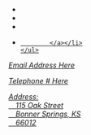 <!-- 
.. title: Contact
.. slug: contact
.. date: 2016-01-02 14:14:18 UTC-06:00
.. tags: 
.. category: 
.. link: 
.. description: 
.. type: text
-->

<div class="row">
    <ul class="contact-buttons">
        <li><a title="Visit Us!" href="/stories/visit" class="btn btn-lg" id="location">
                <i class="fa fa-location-arrow fa-4x"></i>
            </a></li>
        <li><a title="Facebook" href="https://www.facebook.com/Create-2-Day-767455843317262/"class="btn btn-lg" id="facebook">
                <i class="fa fa-facebook-f fa-4x"></i>
            </a></li>
        <li><a title="Twitter" href="https://twitter.com/create2dayinc" class="btn btn-lg" id="twitter">
                <i class="fa fa-twitter fa-4x"></i>
            </a></li>
        <li><a href="" class="btn btn-lg">
                
            </a></li>
    </ul>
</div>

<address>
<p><i class="fa fa-envelope-o fa-2x"></i>    Email Address Here</p>
<p><i class="fa fa-phone fa-2x"></i>    Telephone # Here</p>
<p><i class="fa fa-location-arrow fa-2x"></i> Address: <br>
&emsp;115 Oak Street <br>
&emsp;Bonner Springs, KS <br>
&emsp;66012</p>
</address>
